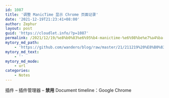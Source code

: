 ```yaml
---
id: 1087
title: '调整 ManicTime 显示 Chrome 页面记录'
date: '2021-12-19T21:23:41+08:00'
author: Zephur
layout: post
guid: 'https://cloudlet.info/?p=1087'
permalink: /2021/12/19/%e8%b0%83%e6%95%b4-manictime-%e6%98%be%e7%a4%ba-chrome-%e9%a1%b5%e9%9d%a2%e8%ae%b0%e5%bd%95/
mytory_md_path:
    - 'https://github.com/wandero/blog/raw/master/21/211219%20%E8%B0%83%E6%95%B4%20ManicTime%20%E6%98%BE%E7%A4%BA%20Chrome%20%E9%A1%B5%E9%9D%A2%E8%AE%B0%E5%BD%95.md'
mytory_md_text:
    - ''
mytory_md_mode:
    - url
categories:
    - Notes
---
```


插件 – 插件管理器 – **禁用** Document timeline：Google Chrome